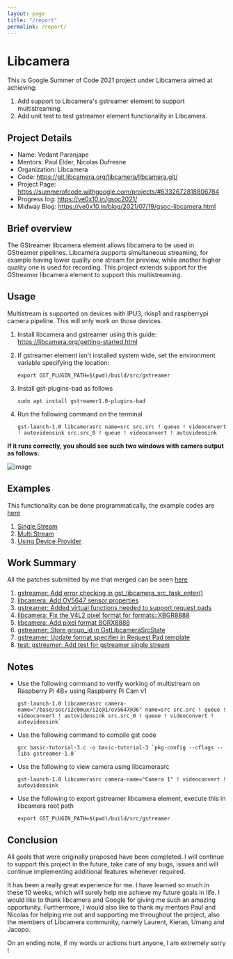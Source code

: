 ```yaml
---
layout: page
title: "/report"
permalink: /report/
---
```


# Libcamera


This is Google Summer of Code 2021 project under Libcamera aimed at achieving:

1.  Add support to Libcamera's gstreamer element to support multistreaming.
2.  Add unit test to test gstreamer element functionality in Libcamera.

## Project Details

-   Name: Vedant Paranjape
-   Mentors: Paul Elder, Nicolas Dufresne
-   Organization: Libcamera
-   Code: <https://git.libcamera.org/libcamera/libcamera.git/>
-   Project Page: <https://summerofcode.withgoogle.com/projects/#6332672818806784>
-   Progress log: <https://ve0x10.in/gsoc2021/>
-   Midway Blog: <https://ve0x10.in/blog/2021/07/19/gsoc-libcamera.html>

## Brief overview

The GStreamer libcamera element allows libcamera to be used in GStreamer pipelines. Libcamera supports simultaneous streaming, for example having lower quality one stream for preview, while another higher quality one is used for recording. This project extends support for the GStreamer libcamera element to support this multistreaming.

## Usage

Multistream is supported on devices with IPU3, rkisp1 and raspberrypi camera pipeline. This will only work on those devices.

1.  Install libcamera and gstreamer using this guide: <https://libcamera.org/getting-started.html>
2.  If gstreamer element isn't installed system wide, set the environment variable specifying the location:
    
    ```
    export GST_PLUGIN_PATH=$(pwd)/build/src/gstreamer
    ```

3.  Install gst-plugins-bad as follows

    ```
    sudo apt install gstreamer1.0-plugins-bad
    ```

4.  Run the following command on the terminal

    ```
    gst-launch-1.0 libcamerasrc name=src src.src ! queue ! videoconvert ! autovideosink src.src_0 ! queue ! videoconvert ! autovideosink
    ```
    
**If it runs correctly, you should see such two windows with camera output as follows:**

![image](https://ve0x10.in/blog/assets/gsoc-log-1/multistream-pass.png)

## Examples

This functionality can be done programmatically, the example codes are [here](https://github.com/VedantParanjape/gstreamer-libcamerasrc-examples)

1.  [Single Stream](https://github.com/VedantParanjape/gstreamer-libcamerasrc-examples/blob/master/singlestream.c)
2.  [Multi Stream](https://github.com/VedantParanjape/gstreamer-libcamerasrc-examples/blob/master/multistream.c)
3.  [Using Device Provider](https://github.com/VedantParanjape/gstreamer-libcamerasrc-examples/blob/master/device-provider.c)

## Work Summary

All the patches submitted by me that merged can be seen [here](https://git.libcamera.org/libcamera/libcamera.git/log/?qt=grep&q=Vedant+Paranjape)

1.  [gstreamer: Add error checking in gst\_libcamera\_src\_task\_enter()](https://git.libcamera.org/libcamera/libcamera.git/commit/?id=1e5cee701781276fb03f18e704a5a6ea8f24eff8)
2.  [libcamera: Add OV5647 sensor properties](https://git.libcamera.org/libcamera/libcamera.git/commit/?id=1d134197c7af5fd669f833e1c537b7eb3cc5b644)
3.  [gstreamer: Added virtual functions needed to support request pads](https://git.libcamera.org/libcamera/libcamera.git/commit/?id=53a0d80af0f9983d6bc0d54b0e85403a08721488)
4.  [libcamera: Fix the V4L2 pixel format for formats::XBGR8888](https://git.libcamera.org/libcamera/libcamera.git/commit/?id=3715d1b21d9c73a7af56c845db7c8e412e28f5c2)
5.  [libcamera: Add pixel format BGRX8888](https://git.libcamera.org/libcamera/libcamera.git/commit/?id=4889464fd82aa11738ce00d9079adec339878f90)
6.  [gstreamer: Store group\_id in GstLibcameraSrcState](https://git.libcamera.org/libcamera/libcamera.git/commit/?id=f573198d3e4200cc8e203ecf638c20f8ed41547a)
7.  [gstreamer: Update format specifier in Request Pad template](https://git.libcamera.org/libcamera/libcamera.git/commit/?id=0e8d8fbd4e47217c897b410cfe0163b88ae1dade)
8.  [test: gstreamer: Add test for gstreamer single stream](https://git.libcamera.org/libcamera/libcamera.git/commit/?id=25462474f8bb56153995f44f2f2996673321f871)

## Notes

* Use the following command to verify working of multistream on Raspberry Pi 4B+ using Raspberry Pi Cam v1

    ```
    gst-launch-1.0 libcamerasrc camera-name="/base/soc/i2c0mux/i2c@1/ov5647@36" name=src src.src ! queue ! videoconvert ! autovideosink src.src_0 ! queue ! videoconvert ! autovideosink`
    ````

* Use the following command to compile gst code

    ```
    gcc basic-tutorial-3.c -o basic-tutorial-3 `pkg-config --cflags --libs gstreamer-1.0`
    ```

* Use the following to view camera using libcamerasrc

    ```
    gst-launch-1.0 libcamerasrc camera-name="Camera 1" ! videoconvert ! autovideosink
    ```

* Use the following to export gstreamer libcamera element, execute this in libcamera root path

    ```
    export GST_PLUGIN_PATH=$(pwd)/build/src/gstreamer
    ```

## Conclusion

All goals that were originally proposed have been completed. I will continue to support this project in the future, take care of any bugs, issues and will continue implementing additional features whenever required.

It has been a really great experience for me. I have learned so much in these 10 weeks, which will surely help me achieve my future goals in life. I would like to thank libcamera and Google for giving me such an amazing opportunity. Furthermore, I would also like to thank my mentors Paul and Nicolas for helping me out and supporting me throughout the project, also the members of Libcamera community, namely Laurent, Kieran, Umang and Jacopo.

On an ending note, if my words or actions hurt anyone, I am extremely sorry !